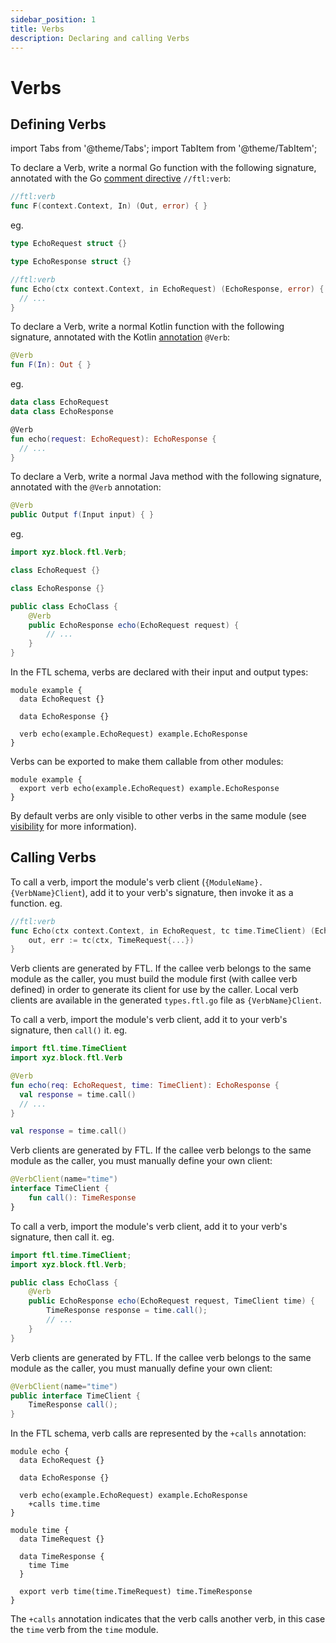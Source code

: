 ```yaml
---
sidebar_position: 1
title: Verbs
description: Declaring and calling Verbs
---
```


# Verbs

## Defining Verbs

import Tabs from '@theme/Tabs';
import TabItem from '@theme/TabItem';

<Tabs groupId="languages">
  <TabItem value="go" label="Go" default>

To declare a Verb, write a normal Go function with the following signature, annotated with the Go [comment directive](https://tip.golang.org/doc/comment#syntax) `//ftl:verb`:

```go
//ftl:verb
func F(context.Context, In) (Out, error) { }
```

eg.

```go
type EchoRequest struct {}

type EchoResponse struct {}

//ftl:verb
func Echo(ctx context.Context, in EchoRequest) (EchoResponse, error) {
  // ...
}
```

  </TabItem>
  <TabItem value="kotlin" label="Kotlin">

To declare a Verb, write a normal Kotlin function with the following signature, annotated with the Kotlin [annotation](https://kotlinlang.org/docs/annotations.html) `@Verb`:

```kotlin
@Verb
fun F(In): Out { }
```

eg.

```kotlin
data class EchoRequest
data class EchoResponse

@Verb
fun echo(request: EchoRequest): EchoResponse {
  // ...
}
```

  </TabItem>
  <TabItem value="java" label="Java">

To declare a Verb, write a normal Java method with the following signature, annotated with the `@Verb` annotation:

```java
@Verb
public Output f(Input input) { }
```

eg.

```java
import xyz.block.ftl.Verb;

class EchoRequest {}

class EchoResponse {}

public class EchoClass {
    @Verb
    public EchoResponse echo(EchoRequest request) {
        // ...
    }
}
```

  </TabItem>
  <TabItem value="schema" label="Schema">

In the FTL schema, verbs are declared with their input and output types:

```
module example {
  data EchoRequest {}
  
  data EchoResponse {}
  
  verb echo(example.EchoRequest) example.EchoResponse
}
```

Verbs can be exported to make them callable from other modules:

```
module example {
  export verb echo(example.EchoRequest) example.EchoResponse
}
```

  </TabItem>
</Tabs>

By default verbs are only visible to other verbs in the same module (see [visibility](./visibility) for more information).

## Calling Verbs

<Tabs groupId="languages">
  <TabItem value="go" label="Go" default>

To call a verb, import the module's verb client (`{ModuleName}.{VerbName}Client`), add it to your verb's signature, then invoke it as a function. eg.

```go
//ftl:verb
func Echo(ctx context.Context, in EchoRequest, tc time.TimeClient) (EchoResponse, error) {
    out, err := tc(ctx, TimeRequest{...})
}
```

Verb clients are generated by FTL. If the callee verb belongs to the same module as the caller, you must build the
module first (with callee verb defined) in order to generate its client for use by the caller. Local verb clients are
available in the generated `types.ftl.go` file as `{VerbName}Client`.

  </TabItem>
  <TabItem value="kotlin" label="Kotlin">

To call a verb, import the module's verb client, add it to your verb's signature, then `call()` it. eg.

```kotlin
import ftl.time.TimeClient
import xyz.block.ftl.Verb

@Verb
fun echo(req: EchoRequest, time: TimeClient): EchoResponse {
  val response = time.call()
  // ...
}

val response = time.call()
```

Verb clients are generated by FTL. If the callee verb belongs to the same module as the caller, you must manually define your
own client:

```kotlin
@VerbClient(name="time")
interface TimeClient {
    fun call(): TimeResponse
}
```

  </TabItem>
  <TabItem value="java" label="Java">

To call a verb, import the module's verb client, add it to your verb's signature, then call it. eg.

```java
import ftl.time.TimeClient;
import xyz.block.ftl.Verb;

public class EchoClass {
    @Verb
    public EchoResponse echo(EchoRequest request, TimeClient time) {
        TimeResponse response = time.call();
        // ...
    }
}
```

Verb clients are generated by FTL. If the callee verb belongs to the same module as the caller, you must manually define your
own client:

```java
@VerbClient(name="time")
public interface TimeClient {
    TimeResponse call();
}
```

  </TabItem>
  <TabItem value="schema" label="Schema">

In the FTL schema, verb calls are represented by the `+calls` annotation:

```
module echo {
  data EchoRequest {}
  
  data EchoResponse {}
  
  verb echo(example.EchoRequest) example.EchoResponse
    +calls time.time
}

module time {
  data TimeRequest {}
  
  data TimeResponse {
    time Time
  }
  
  export verb time(time.TimeRequest) time.TimeResponse
}
```

The `+calls` annotation indicates that the verb calls another verb, in this case the `time` verb from the `time` module.

  </TabItem>
</Tabs> 

